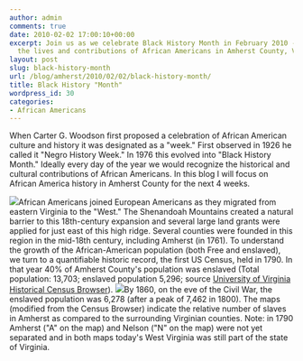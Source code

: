 ```yaml
---
author: admin
comments: true
date: 2010-02-02 17:00:10+00:00
excerpt: Join us as we celebrate Black History Month in February 2010 - focusing on
  the lives and contributions of African Americans in Amherst County, Virginia.
layout: post
slug: black-history-month
url: /blog/amherst/2010/02/02/black-history-month/
title: Black History "Month"
wordpress_id: 30
categories:
- African Americans
---
```


When Carter G. Woodson first proposed a celebration of African American culture and history it was designated as a "week." First observed in 1926 he called it "Negro History Week." In 1976 this evolved into "Black History Month." Ideally every day of the year we would recognize the historical and cultural contributions of African Americans. In this blog I will focus on African America history in Amherst County for the next 4 weeks.

[![](http://www.locohistory.org/blog/amherst/wp-content/uploads/2010/02/1790mapslaveryamherstsm1-300x214.jpg)](http://www.locohistory.org/blog/amherst/wp-content/uploads/2010/02/1790mapslaveryamherstsm1.jpg)African Americans joined European Americans as they migrated from eastern Virginia to the "West." The Shenandoah Mountains created a natural barrier to this 18th-century expansion and several large land grants were applied for just east of this high ridge. Several counties were founded in this region in the mid-18th century, including Amherst (in 1761). To understand the growth of the African-American population (both Free and enslaved), we turn to a quantifiable historic record, the first US Census, held in 1790. In that year 40% of Amherst County's population was enslaved (Total population: 13,703; enslaved population 5,296; source [University of Virginia Historical Census Browser](http://http://mapserver.lib.virginia.edu/index.html)). [![](http://www.locohistory.org/blog/amherst/wp-content/uploads/2010/02/1860mapslaveryamherstsm-300x221.jpg)](http://www.locohistory.org/blog/amherst/wp-content/uploads/2010/02/1860mapslaveryamherstsm.jpg)By 1860, on the eve of the Civil War, the enslaved population was 6,278 (after a peak of 7,462 in 1800). The maps (modified from the Census Browser) indicate the relative number of slaves in Amherst as compared to the surrounding Virginian counties. Note: in 1790 Amherst ("A" on the map) and Nelson ("N" on the map) were not yet separated and in both maps today's West Virginia was still part of the state of Virginia.

